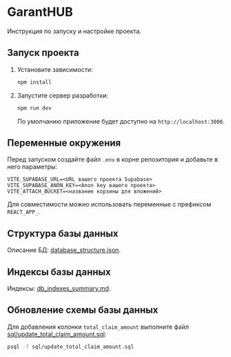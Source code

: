 # GarantHUB

Инструкция по запуску и настройке проекта.

## Запуск проекта

1. Установите зависимости:
   ```bash
   npm install
   ```
2. Запустите сервер разработки:
   ```bash
   npm run dev
   ```
   По умолчанию приложение будет доступно на `http://localhost:3000`.

## Переменные окружения

Перед запуском создайте файл `.env` в корне репозитория и добавьте в него параметры:

```
VITE_SUPABASE_URL=<URL вашего проекта Supabase>
VITE_SUPABASE_ANON_KEY=<Anon key вашего проекта>
VITE_ATTACH_BUCKET=<название корзины для вложений>
```

Для совместимости можно использовать переменные с префиксом `REACT_APP_`.

## Структура базы данных

Описание БД: [database_structure.json](database_structure.json).


## Индексы базы данных

Индексы: [db_indexes_summary.md](db_indexes_summary.md).



## Обновление схемы базы данных

Для добавления колонки `total_claim_amount` выполните файл [sql/update_total_claim_amount.sql](sql/update_total_claim_amount.sql):
```bash
psql -f sql/update_total_claim_amount.sql
```


